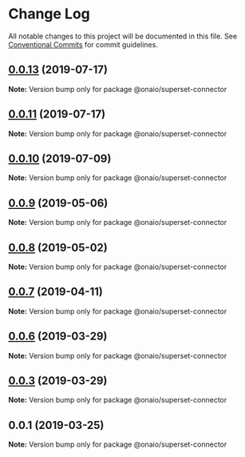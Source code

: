 # Change Log

All notable changes to this project will be documented in this file.
See [Conventional Commits](https://conventionalcommits.org) for commit guidelines.

## [0.0.13](https://github.com/onaio/js-tools/compare/@onaio/superset-connector@0.0.10...@onaio/superset-connector@0.0.13) (2019-07-17)

**Note:** Version bump only for package @onaio/superset-connector

## [0.0.11](https://github.com/onaio/js-tools/compare/@onaio/superset-connector@0.0.10...@onaio/superset-connector@0.0.11) (2019-07-17)

**Note:** Version bump only for package @onaio/superset-connector

## [0.0.10](https://github.com/onaio/js-tools/compare/@onaio/superset-connector@0.0.9...@onaio/superset-connector@0.0.10) (2019-07-09)

**Note:** Version bump only for package @onaio/superset-connector

## [0.0.9](https://github.com/onaio/js-tools/compare/@onaio/superset-connector@0.0.8...@onaio/superset-connector@0.0.9) (2019-05-06)

**Note:** Version bump only for package @onaio/superset-connector

## [0.0.8](https://github.com/onaio/js-tools/compare/@onaio/superset-connector@0.0.7...@onaio/superset-connector@0.0.8) (2019-05-02)

**Note:** Version bump only for package @onaio/superset-connector

## [0.0.7](https://github.com/onaio/js-tools/compare/@onaio/superset-connector@0.0.6...@onaio/superset-connector@0.0.7) (2019-04-11)

**Note:** Version bump only for package @onaio/superset-connector

## [0.0.6](https://github.com/onaio/js-tools/compare/@onaio/superset-connector@00.0.1...@onaio/superset-connector@0.0.6) (2019-03-29)

**Note:** Version bump only for package @onaio/superset-connector

## [0.0.3](https://github.com/onaio/js-tools/compare/@onaio/superset-connector@00.0.1...@onaio/superset-connector@0.0.3) (2019-03-29)

**Note:** Version bump only for package @onaio/superset-connector

## 0.0.1 (2019-03-25)

**Note:** Version bump only for package @onaio/superset-connector
